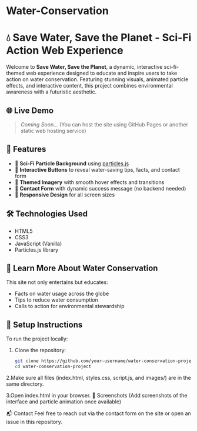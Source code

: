 # Water-Conservation
# 💧 Save Water, Save the Planet - Sci-Fi Action Web Experience

Welcome to **Save Water, Save the Planet**, a dynamic, interactive sci-fi-themed web experience designed to educate and inspire users to take action on water conservation. Featuring stunning visuals, animated particle effects, and interactive content, this project combines environmental awareness with a futuristic aesthetic.

## 🌐 Live Demo

> *Coming Soon...* (You can host the site using GitHub Pages or another static web hosting service)


## 🚀 Features

- 🔭 **Sci-Fi Particle Background** using [particles.js](https://vincentgarreau.com/particles.js/)
- 💬 **Interactive Buttons** to reveal water-saving tips, facts, and contact form
- 📸 **Themed Imagery** with smooth hover effects and transitions
- 📇 **Contact Form** with dynamic success message (no backend needed)
- 📱 **Responsive Design** for all screen sizes

## 🛠️ Technologies Used

- HTML5
- CSS3
- JavaScript (Vanilla)
- Particles.js library

## 🧠 Learn More About Water Conservation

This site not only entertains but educates:
- Facts on water usage across the globe
- Tips to reduce water consumption
- Calls to action for environmental stewardship

## 🔧 Setup Instructions

To run the project locally:

1. Clone the repository:
   ```bash
   git clone https://github.com/your-username/water-conservation-project.git
   cd water-conservation-project
2.Make sure all files (index.html, styles.css, script.js, and images/) are in the same directory.

3.Open index.html in your browser.
📸 Screenshots
(Add screenshots of the interface and particle animation once available)

📬 Contact
Feel free to reach out via the contact form on the site or open an issue in this repository.


